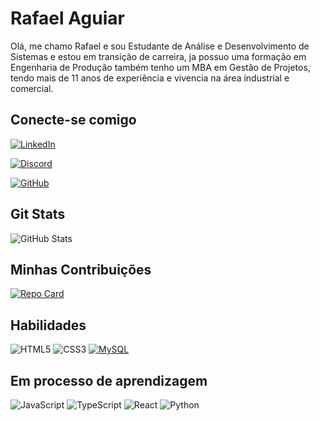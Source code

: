 # Rafael Aguiar

Olá, me chamo Rafael e sou Estudante de Análise e Desenvolvimento de Sistemas e estou em transição de carreira, ja possuo uma formação em Engenharia de Produção também tenho um MBA em Gestão de Projetos, tendo mais de 11 anos de experiência e vivencia na área industrial e comercial.  

## Conecte-se comigo 
[![LinkedIn](https://img.shields.io/badge/LinkedIn-000?style=for-the-badge&logo=linkedin&logoColor=0E76A8)](https://www.linkedin.com/in/rafael-aaguiar/)


[![Discord](https://img.shields.io/badge/Discord-000?style=for-the-badge&logo=discord)](https://www.discord.com/in/therafagod/)

[![GitHub](https://img.shields.io/badge/GitHub-000?style=for-the-badge&logo=github)](https://github.com/Therafagod)


## Git Stats 
![GitHub Stats](https://github-readme-stats.vercel.app/api?username=therafagod&theme=transparent&bg_color=000&border_color=30A3DC&show_icons=true&icon_color=30A3DC&title_color=E94D5F&text_color=FFF)

## Minhas Contribuições
[![Repo Card](https://github-readme-stats.vercel.app/api/pin/?username=THERAFAGOD&repo=DIO-LAB-OPEN-SOURCE&bg_color=000&border_color=30A3DC&show_icons=true&icon_color=30A3DC&title_color=E94D5F&text_color=FFF)]()

## Habilidades 
![HTML5](https://img.shields.io/badge/HTML5-000?style=for-the-badge&logo=html5)
![CSS3](https://img.shields.io/badge/CSS3-000?style=for-the-badge&logo=css3&logoColor=264CE4)
[![MySQL](https://img.shields.io/badge/MySQL-000?style=for-the-badge&logo=mysql)](https://www.mysql.com/)

## Em processo de aprendizagem

![JavaScript](https://img.shields.io/badge/JavaScript-000?style=for-the-badge&logo=javascript)
![TypeScript](https://img.shields.io/badge/TypeScript-000?style=for-the-badge&logo=typescript)
![React](https://img.shields.io/badge/React-000?style=for-the-badge&logo=react)
![Python](https://img.shields.io/badge/Python-000?style=for-the-badge&logo=python)
